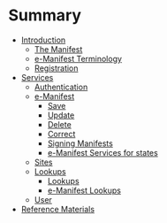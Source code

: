 # Summary

- [Introduction](index.md)
  - [The Manifest](Intro/the-manifest.md)
  - [e-Manifest Terminology](Intro/terminology.md)
  - [Registration](Intro/registration.md)
- [Services](Services/index.md)
  - [Authentication](Services/authentication.md)
  - [e-Manifest](Services/Manifest/save.md)
    - [Save](Services/Manifest/save.md)
    - [Update](Services/Manifest/update.md)
    - [Delete](Services/Manifest/delete.md)
    - [Correct]()
    - [Signing Manifests]()
    - [e-Manifest Services for states](Services/Manifest/states.md)
  - [Sites]()
  - [Lookups](Services/Lookup/lookup.md)
    - [Lookups](Services/Lookup/lookup.md)
    - [e-Manifest Lookups](Services/Lookup/e-manifest.md)
  - [User](Services/user.md)
- [Reference Materials](references.md)
